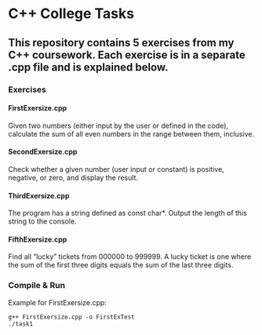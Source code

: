 # C++ College Tasks
## This repository contains 5 exercises from my C++ coursework. Each exercise is in a separate .cpp file and is explained below.

###  Exercises

#### FirstExersize.cpp

Given two numbers (either input by the user or defined in the code), calculate the sum of all even numbers in the range between them, inclusive.

#### SecondExersize.cpp

Check whether a given number (user input or constant) is positive, negative, or zero, and display the result.

#### ThirdExersize.cpp

The program has a string defined as const char*. Output the length of this string to the console.


#### FifthExersize.cpp

Find all “lucky” tickets from 000000 to 999999. A lucky ticket is one where the sum of the first three digits equals the sum of the last three digits.

###  Compile & Run

Example for FirstExersize.cpp:
```
g++ FirstExersize.cpp -o FirstExTest
./task1
